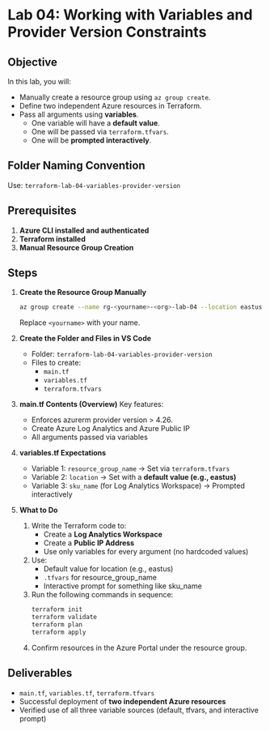 # Lab 04: Working with Variables and Provider Version Constraints

## Objective

In this lab, you will:

- Manually create a resource group using `az group create`.
- Define two independent Azure resources in Terraform.
- Pass all arguments using **variables**.
  - One variable will have a **default value**.
  - One will be passed via `terraform.tfvars`.
  - One will be **prompted interactively**.

## Folder Naming Convention

Use: `terraform-lab-04-variables-provider-version`

## Prerequisites

1. **Azure CLI installed and authenticated**
2. **Terraform installed**
3. **Manual Resource Group Creation**

## Steps

1. **Create the Resource Group Manually**
   ```bash
   az group create --name rg-<yourname>-<org>-lab-04 --location eastus
   ```
   Replace `<yourname>` with your name.

2. **Create the Folder and Files in VS Code**
   - Folder: `terraform-lab-04-variables-provider-version`
   - Files to create:
     - `main.tf`
     - `variables.tf`
     - `terraform.tfvars`

3. **main.tf Contents (Overview)**
   Key features:
   - Enforces azurerm provider version > 4.26.
   - Create Azure Log Analytics and Azure Public IP
   - All arguments passed via variables

4. **variables.tf Expectations**
   - Variable 1: `resource_group_name` → Set via `terraform.tfvars`
   - Variable 2: `location` → Set with a **default value (e.g., eastus)**
   - Variable 3: `sku_name` (for Log Analytics Workspace) → Prompted interactively

5. **What to Do**
   1. Write the Terraform code to:
      - Create a **Log Analytics Workspace**
      - Create a **Public IP Address**
      - Use only variables for every argument (no hardcoded values)
   2. Use:
      - Default value for location (e.g., eastus)
      - `.tfvars` for resource_group_name
      - Interactive prompt for something like sku_name
   3. Run the following commands in sequence:
      ```bash
      terraform init
      terraform validate
      terraform plan
      terraform apply
      ```
   4. Confirm resources in the Azure Portal under the resource group.


## Deliverables

- `main.tf`, `variables.tf`, `terraform.tfvars`
- Successful deployment of **two independent Azure resources**
- Verified use of all three variable sources (default, tfvars, and interactive prompt)


